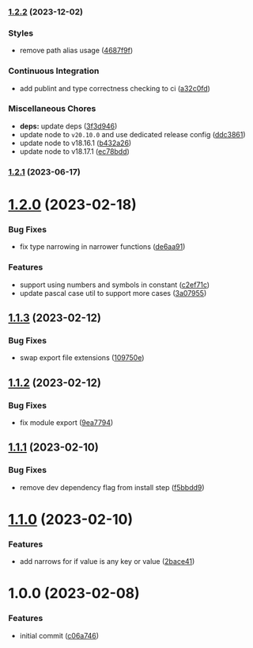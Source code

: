 ### [1.2.2](https://github.com/danielwaltz/ts-define-constant/compare/v1.2.1...v1.2.2) (2023-12-02)


### Styles

* remove path alias usage ([4687f9f](https://github.com/danielwaltz/ts-define-constant/commit/4687f9fdd92583e65b9930f9e9daaeeaa4494609))


### Continuous Integration

* add publint and type correctness checking to ci ([a32c0fd](https://github.com/danielwaltz/ts-define-constant/commit/a32c0fdb5c755096b2c4abde1514fae9323d1e44))


### Miscellaneous Chores

* **deps:** update deps ([3f3d946](https://github.com/danielwaltz/ts-define-constant/commit/3f3d946efd1f3580db9fea5330da0f7be841f316))
* update node to `v20.10.0` and use dedicated release config ([ddc3861](https://github.com/danielwaltz/ts-define-constant/commit/ddc38618b04552abfa0806fe665d070e3f716124))
* update node to v18.16.1 ([b432a26](https://github.com/danielwaltz/ts-define-constant/commit/b432a26ea372951c9674c0d6bba532f157087dbe))
* update node to v18.17.1 ([ec78bdd](https://github.com/danielwaltz/ts-define-constant/commit/ec78bdd6390ddde561046a123496d683f8127849))

### [1.2.1](https://github.com/danielwaltz/ts-define-constant/compare/v1.2.0...v1.2.1) (2023-06-17)

# [1.2.0](https://github.com/danielwaltz/ts-define-constant/compare/v1.1.3...v1.2.0) (2023-02-18)


### Bug Fixes

* fix type narrowing in narrower functions ([de6aa91](https://github.com/danielwaltz/ts-define-constant/commit/de6aa912dbb984164efef27e681a85c625e3dfd0))


### Features

* support using numbers and symbols in constant ([c2ef71c](https://github.com/danielwaltz/ts-define-constant/commit/c2ef71cdbdf3f221cb81cb3d0449ffd37b32d630))
* update pascal case util to support more cases ([3a07955](https://github.com/danielwaltz/ts-define-constant/commit/3a07955e3bd66f20cd5a9cb26ef25e699489769b))

## [1.1.3](https://github.com/danielwaltz/ts-define-constant/compare/v1.1.2...v1.1.3) (2023-02-12)


### Bug Fixes

* swap export file extensions ([109750e](https://github.com/danielwaltz/ts-define-constant/commit/109750eb41e799a5a205047c80b3aa4bcf66bd10))

## [1.1.2](https://github.com/danielwaltz/ts-define-constant/compare/v1.1.1...v1.1.2) (2023-02-12)


### Bug Fixes

* fix module export ([9ea7794](https://github.com/danielwaltz/ts-define-constant/commit/9ea7794d61c321bc6282b01d243e68b69506e43d))

## [1.1.1](https://github.com/danielwaltz/ts-define-constant/compare/v1.1.0...v1.1.1) (2023-02-10)


### Bug Fixes

* remove dev dependency flag from install step ([f5bbdd9](https://github.com/danielwaltz/ts-define-constant/commit/f5bbdd9db9792d03172e51bb455bf804045b2515))

# [1.1.0](https://github.com/danielwaltz/ts-define-constant/compare/v1.0.0...v1.1.0) (2023-02-10)


### Features

* add narrows for if value is any key or value ([2bace41](https://github.com/danielwaltz/ts-define-constant/commit/2bace41831e7ffed6052edc7fe884461ed9856b6))

# 1.0.0 (2023-02-08)


### Features

* initial commit ([c06a746](https://github.com/danielwaltz/ts-define-constant/commit/c06a7466e43717ab4b292ea9d1be6f3c97d6d89f))
